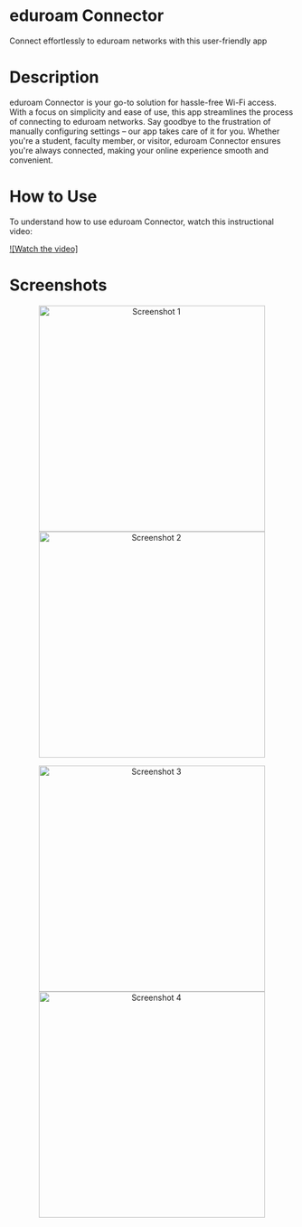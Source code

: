 # eduroam Connector

Connect effortlessly to eduroam networks with this user-friendly app

# Description
eduroam Connector is your go-to solution for hassle-free Wi-Fi access. With a focus on simplicity and ease of use, this app streamlines the process of connecting to eduroam networks. Say goodbye to the frustration of manually configuring settings – our app takes care of it for you. Whether you're a student, faculty member, or visitor, eduroam Connector ensures you're always connected, making your online experience smooth and convenient.

# How to Use
To understand how to use eduroam Connector, watch this instructional video:

[![Watch the video]](https://www.youtube.com/watch?v=HXK8VMHFUUY)

# Screenshots
<p align="center">
  <img src="https://github.com/hammadbawara/eduroam-connector/raw/master/screenshots/Screenshot_20231020_211447.png" width="400" alt="Screenshot 1">
  <img src="https://github.com/hammadbawara/eduroam-connector/raw/master/screenshots/Screenshot_20231020_211719.png" width="400" alt="Screenshot 2">
</p>

<p align="center">
  <img src="https://github.com/hammadbawara/eduroam-connector/raw/master/screenshots/Screenshot_20231020_211734.png" width="400" alt="Screenshot 3">
  <img src="https://github.com/hammadbawara/eduroam-connector/raw/master/screenshots/Screenshot_20231020_211746.png" width="400" alt="Screenshot 4">
</p>
